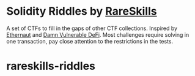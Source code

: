 # Solidity Riddles by [RareSkills](https://www.rareskills.io)

A set of CTFs to fill in the gaps of other CTF collections. Inspired by [Ethernaut](https://ethernaut.openzeppelin.com/) and [Damn Vulnerable DeFi](https://damnvulnerabledefi.xyz/). Most challenges require solving in one transaction, pay close attention to the restrictions in the tests.
# rareskills-riddles
